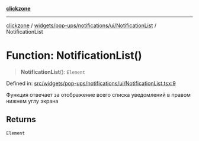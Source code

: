 [**clickzone**](../../../../../../README.md)

***

[clickzone](../../../../../../README.md) / [widgets/pop-ups/notifications/ui/NotificationList](../README.md) / NotificationList

# Function: NotificationList()

> **NotificationList**(): `Element`

Defined in: [src/widgets/pop-ups/notifications/ui/NotificationList.tsx:9](https://github.com/MaximBri/ClickZone/blob/20f3f0d061a7c50a96ed5bba64acbc325a456072/client/src/widgets/pop-ups/notifications/ui/NotificationList.tsx#L9)

Функция отвечает за отображение всего списка уведомлений в правом нижнем углу экрана

## Returns

`Element`
